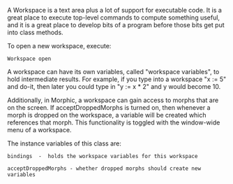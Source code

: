 A Workspace is a text area plus a lot of support for executable code.  It is a great place to execute top-level commands to compute something useful, and it is a great place to develop bits of a program before those bits get put into class methods.

To open a new workspace, execute:

	Workspace open


A workspace can have its own variables, called "workspace variables", to hold intermediate results.  For example, if you type into a workspace "x := 5" and do-it, then later you could type in "y := x * 2" and y would become 10.

Additionally, in Morphic, a workspace can gain access to morphs that are on the screen.  If acceptDroppedMorphs is turned on, then whenever a morph is dropped on the workspace, a variable will be created which references that morph.  This functionality is toggled with the window-wide menu of a workspace.


The instance variables of this class are:

	bindings  -  holds the workspace variables for this workspace

	acceptDroppedMorphs - whether dropped morphs should create new variables